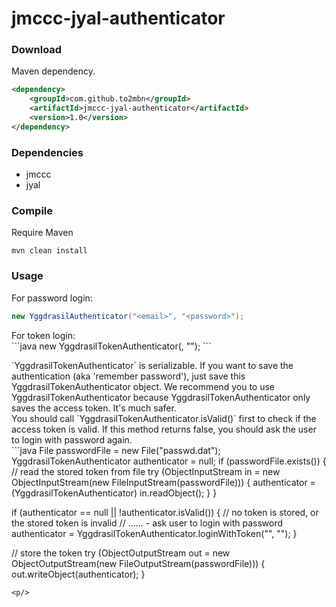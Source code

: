# jmccc-jyal-authenticator

### Download
Maven dependency.<br/>
```xml
<dependency>
	<groupId>com.github.to2mbn</groupId>
	<artifactId>jmccc-jyal-authenticator</artifactId>
	<version>1.0</version>
</dependency>
```

### Dependencies
* jmccc
* jyal

### Compile
Require Maven

	mvn clean install

### Usage
For password login:<br/>
```java
new YggdrasilAuthenticator("<email>", "<password>");
```
<p/>
For token login:
<br/>
```java
new YggdrasilTokenAuthenticator(<clientToken>, "<accessToken>");
```
<p/>
`YggdrasilTokenAuthenticator` is serializable. If you want to save the authentication (aka 'remember password'),
just save this YggdrasilTokenAuthenticator object.
We recommend you to use YggdrasilTokenAuthenticator because YggdrasilTokenAuthenticator only saves the access token.
It's much safer.<br/>
You should call `YggdrasilTokenAuthenticator.isValid()` first to check if the access token is valid.
If this method returns false, you should ask the user to login with password again.<br/>
```java
File passwordFile = new File("passwd.dat");
YggdrasilTokenAuthenticator authenticator = null;
if (passwordFile.exists()) {
	// read the stored token from file
	try (ObjectInputStream in = new ObjectInputStream(new FileInputStream(passwordFile))) {
		authenticator = (YggdrasilTokenAuthenticator) in.readObject();
	}
}

if (authenticator == null || !authenticator.isValid()) {
	// no token is stored, or the stored token is invalid
	// ...... - ask user to login with password
	authenticator = YggdrasilTokenAuthenticator.loginWithToken("<email>", "<password>");
}

// store the token
try (ObjectOutputStream out = new ObjectOutputStream(new FileOutputStream(passwordFile))) {
	out.writeObject(authenticator);
}
```
<p/>

